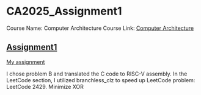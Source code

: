 # CA2025_Assignment1
Course Name: Computer Architecture
Course Link: [Computer Architecture](https://wiki.csie.ncku.edu.tw/arch/schedule)

## [Assignment1](https://hackmd.io/@sysprog/2025-arch-homework1)

[My assignment](https://hackmd.io/@jieling3313/2024-arch-assignment1)

I chose problem B and translated the C code to RISC-V assembly.
In the LeetCode section, I utilized branchless_clz to speed up LeetCode problem: LeetCode 2429. Minimize XOR
